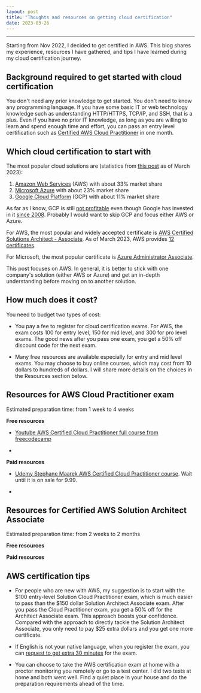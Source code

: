 ```yaml
---
layout: post
title: "Thoughts and resources on getting cloud certification"
date: 2023-03-26
---
```


---

Starting from Nov 2022, I decided to get certified in AWS. This blog shares my experience, resources I have gathered, and tips I have learned during my cloud certification journey. 

## Background required to get started with cloud certification

You don't need any prior knowledge to get started. You don't need to know any programming language. If you have some basic IT or web technology knowledge such as understanding HTTP/HTTPS, TCP/IP, and SSH, that is a plus. Even if you have no prior IT knowledge, as long as you are willing to learn and spend enough time and effort, you can pass an entry level certification such as [Certified AWS Cloud Practitioner](https://aws.amazon.com/certification/certified-cloud-practitioner/) in one month. 


## Which cloud certification to start with

The most popular cloud solutions are (statistics from [this post](https://aag-it.com/the-latest-cloud-computing-statistics/) as of March 2023):

1. [Amazon Web Services](https://aws.amazon.com/) (AWS) with about 33% market share
2. [Microsoft Azure](https://azure.microsoft.com/en-us/) with about 23% market share
3. [Google Cloud Platform](https://cloud.google.com/) (GCP) with about 11% market share

 As far as I know, GCP is still [not profitable](https://www.sdxcentral.com/articles/news/will-google-cloud-ever-be-profitable/2023/02/) even though Google has invested in it [since 2008](https://en.wikipedia.org/wiki/Google_Cloud_Platform). Probably I would want to skip GCP and focus either AWS or Azure. 

For AWS, the most popular and widely accepted certificate is [AWS Certified Solutions Architect - Associate](https://aws.amazon.com/certification/certified-solutions-architect-associate/). As of March 2023, AWS provides [12 certificates](https://aws.amazon.com/certification/exams/?nc2=sb_ce_exm). 

For Microsoft, the most popular certificate is [Azure Administrator Associate](https://learn.microsoft.com/en-us/certifications/azure-administrator/).

This post focuses on AWS. In general, it is better to stick with one company's solution (either AWS or Azure) and get an in-depth understanding before moving on to another solution. 

## How much does it cost?

You need to budget two types of cost: 

* You pay a fee to register for cloud certification exams. For AWS, the exam costs 100 for entry level, 150 for mid level, and 300 for pro level exams. The good news after you pass one exam, you get a 50% off discount code for the next exam. 

* Many free resources are available especially for entry and mid level exams. You may choose to buy online courses, which may cost from 10 dollars to hundreds of dollars. I will share more details on the choices in the Resources section below.

## Resources for AWS Cloud Practitioner exam

Estimated preparation time: from 1 week to 4 weeks

**Free resources**

* [Youtube AWS Certified Cloud Practitioner full course from freecodecamp](https://www.youtube.com/watch?v=SOTamWNgDKc)
  
* 

**Paid resources**

* [Udemy Stephane Maarek AWS Certified Cloud Practitioner course](https://www.udemy.com/course/aws-certified-cloud-practitioner-new/). Wait until it is on sale for 9.99. 
  
*


## Resources for Certified AWS Solution Architect Associate 

Estimated preparation time: from 2 weeks to 2 months

**Free resources**

**Paid resources**




## AWS certification tips 

* For people who are new with AWS, my suggestion is to start with the $100 entry-level Solution Cloud Practitioner exam, which is much easier to pass than the $150 dollar Solution Architect Associate exam. After you pass the Cloud Practitioner exam, you get a 50% off for the Architect Associate exam. This approach boosts your confidence. Compared with the approach to directly tackle the Solution Architect Associate, you only need to pay $25 extra dollars and you get one more certificate. 
  
* If English is not your native language, when you register the exam, you can [request to get extra 30 minutes](https://aws.amazon.com/certification/policies/before-testing/) for the exam. 
  
* You can choose to take the AWS certification exam at home with a proctor monitoring you remotely or go to a test center. I did two tests at home and both went well. Find a quiet place in your house and do the preparation requirements ahead of the time. 




